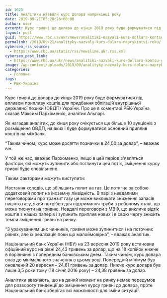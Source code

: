 ```yaml
---
id: 1625
title: Аналітики назвали курс долара наприкінці року
date: 2019-09-21T05:28:26+00:00
author: user
excerpt: Курс гривні до долара до кінця 2019 року буде формуватися під впливом припливу коштів для придбання облігацій внутрішньої державної позики (ОВДП)...
layout: post
guid: https://www.rbc.ua/ukr/news/analitiki-nazvali-kurs-dollara-kontsu-goda-1568988649.html
permalink: /2019/09/21/analityky-nazvaly-kurs-dolara-naprykintsi-roku/
cyberseo_rss_source:
  - https://www.rbc.ua/static/rss/newsline.ukr.rss.xml
cyberseo_post_link:
  - https://www.rbc.ua/ukr/news/analitiki-nazvali-kurs-dollara-kontsu-goda-1568988649.html
image: /wp-content/uploads/2019/09/analityky-nazvaly-kurs-dolara-naprykintsi-roku.jpg
categories:
  - Головне
tags:
  - РБК-Україна
---
```

Курс гривні до долара до кінця 2019 року буде формуватися під впливом припливу коштів для придбання облігацій внутрішньої державної позики (ОВДП) України. Про це в коментарі РБК-Україна сказав Максим Пархоменко, аналітик Альпарі.

Як нагадав аналітик, до кінця року очікується ще більше 10 аукціонів з розміщення ОВДП, на яких і буде формуватися основний приплив коштів на міжбанк.

&#8220;Таким чином, курс може досягти позначки в 24,00 за долар&#8221;, &#8211; вважає він.

У той же час, вважає Пархоменко, якщо в цей період з'являться фактори, які можуть зупинити або поглинути цей потік, зміцнення курсу гривні буде сповільнене.

Таким факторами можуть виступити:

Настання холодів, що збільшить попит на газ. Це потягне за собою додатковий попит на іноземну ліквідність. В парі з невдалими переговорами про транзит газу це може викликати зниження запасів нашого газу, який потрібен для підтримання труби в робочому стані, що може тиснути на гривню. Невдалі переговори з МВФ, що викличе відтік коштів з наших паперів і зупинить приплив нових і в свою чергу знизить темпи зміцнення гривні на ринку. 

&#8220;З урахуванням цих чинників, гривня може зупинитися і на поточних рівнях, але їх реалізація поки що малоймовірна&#8221;, &#8211; вважає аналітик.

Національний банк України (НБУ) на 23 вересня 2019 року встановив офіційний курс на рівні 24,43 гривень за долар, що на 18 копійок нижче в порівнянні з попереднім банківським днем. Таким чином, курс долара впав до мінімального значення в цьому році. Попередній мінімум був оновлений 20 вересня &#8211; 24,61 гривень за долар. Нижче курс долара був лише 3,5 роки тому (18 січня 2016 року) &#8211; 24,38 гривень за долар.

Аналітики вважають, що на даний момент на ринку немає передумов для розвороту тенденції до зміцнення курсу гривні до долара, проте Національний банк зберігає всі можливості для зміни ситуації.
